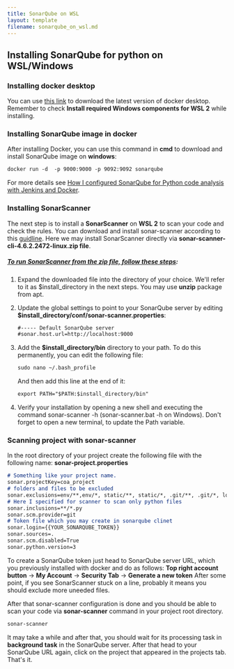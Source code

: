 ```yaml
---
title: SonarQube on WSL
layout: template
filename: sonarqube_on_wsl.md
--- 
```


## Installing SonarQube for python on WSL/Windows

### Installing docker desktop

You can use [this link](https://docs.docker.com/desktop/windows/install/) to download the latest version of docker desktop. Remember to check **Install required Windows components for WSL 2** while installing.

### Installing SonarQube image in docker
After installing Docker, you can use this command in **cmd** to download and install SonarQube image on **windows**:
```markdown
docker run -d  -p 9000:9000 -p 9092:9092 sonarqube
```

For more details see [How I configured SonarQube for Python code analysis with Jenkins and Docker](https://dev.to/mmphego/how-i-configured-sonarqube-for-python-code-analysis-with-jenkins-and-docker-28fm).

### Installing SonarScanner

The next step is to install a **SonarScanner** on **WSL 2** to scan your code and check the rules. You can download and install sonar-scanner according to this [guidline](https://docs.sonarqube.org/latest/analysis/scan/sonarscanner/).
Here we may install SonarScanner directly via **sonar-scanner-cli-4.6.2.2472-linux.zip file**.

##### [To run SonarScanner from the zip file, follow these steps](https://docs.sonarqube.org/latest/analysis/scan/sonarscanner/#header-2):

 1. Expand the downloaded file into the directory of your choice. We'll refer to it as $install_directory in the next steps. You may use **unzip** package from apt.
 2. Update the global settings to point to your SonarQube server by editing **$install_directory/conf/sonar-scanner.properties**:
    ```markdown
    #----- Default SonarQube server
    #sonar.host.url=http://localhost:9000
    ```

 3. Add the **$install_directory/bin** directory to your path. To do this permanently, you can edit the following file:
    ```markdown
    sudo nano ~/.bash_profile
    ```
    And then add this line at the end of it:
    ```markdown
    export PATH="$PATH:$install_directory/bin"
    ```
 4. Verify your installation by opening a new shell and executing the command sonar-scanner -h (sonar-scanner.bat -h on Windows). Don't forget to open a new terminal, to update the Path variable.
 
### Scanning project with sonar-scanner

In the root directory of your project create the following file with the following name:
**sonar-project.properties**
```markdown 
# Something like your project name.
sonar.projectKey=coa_project
# folders and files to be excluded
sonar.exclusions=env/**,env/*, static/**, static/*, .git/**, .git/*, log/* 
# Here I specified for scanner to scan only python files
sonar.inclusions=**/*.py
sonar.scm.provider=git
# Token file which you may create in sonarqube clinet
sonar.login={{YOUR_SONARQUBE_TOKEN}}
sonar.sources=. 
sonar.scm.disabled=True
sonar.python.version=3
```
To create a SonarQube token just head to SonarQube server URL, which you previously installed with docker and do as follows:
**Top right account button** -> **My Account** -> **Security Tab** -> **Generate a new token**
After some point, if you see SonarScanner stuck on a line, probably it means you should
exclude more uneeded files.

After that sonar-scanner configuration is done and you should be able to scan your code via **sonar-scanner** command in your project root directory.
```markdown
sonar-scanner
```
It may take a while and after that, you should wait for its processing task in **background task** in the SonarQube server. After that head to your SonarQube URL again, click on the project that appeared in the projects tab. That's it.
